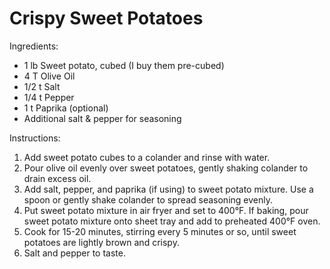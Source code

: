 # Crispy Sweet Potatoes #
Ingredients:

- 1 lb Sweet potato, cubed (I buy them pre-cubed)
- 4 T Olive Oil 
- 1/2 t Salt 
- 1/4 t Pepper 
- 1 t Paprika (optional) 
- Additional salt &#38; pepper for seasoning 

Instructions:

1. Add sweet potato cubes to a colander and rinse with water.
2. Pour olive oil evenly over sweet potatoes, gently shaking colander to drain excess oil.
3. Add salt, pepper, and paprika (if using) to sweet potato mixture. Use a spoon or gently shake colander to spread seasoning evenly.
4. Put sweet potato mixture in air fryer and set to 400&#176;F. If baking, pour sweet potato mixture onto sheet tray and add to preheated 400&#176;F oven.
5. Cook for 15-20 minutes, stirring every 5 minutes or so, until sweet potatoes are lightly brown and crispy.
6. Salt and pepper to taste.
